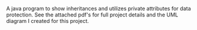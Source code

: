 A java program to show inheritances and utilizes private attributes for data protection. See the attached pdf's for full project details and the UML diagram I created for this project.
